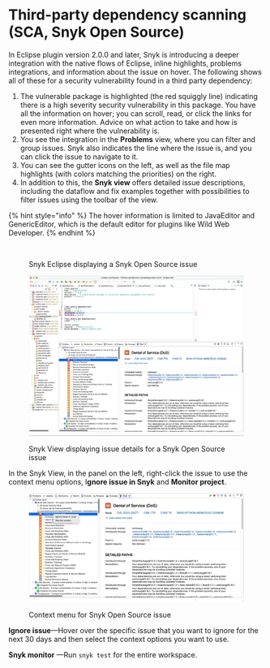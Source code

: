 # Third-party dependency scanning (SCA, Snyk Open Source)

In Eclipse plugin version 2.0.0 and later, Snyk is introducing a deeper integration with the native flows of Eclipse, inline highlights, problems integrations, and information about the issue on hover. The following shows all of these for a security vulnerability found in a third party dependency:

1. The vulnerable package is highlighted (the red squiggly line) indicating there is a high severity security vulnerability in this package. You have all the information on hover; you can scroll, read, or click the links for even more information. Advice on what action to take and how is presented right where the vulnerability is.
2. You see the integration in the **Problems** view, where you can filter and group issues. Snyk also indicates the line where the issue is, and you can click the issue to navigate to it.
3. You can see the gutter icons on the left, as well as the file map highlights (with colors matching the priorities) on the right.
4. In addition to this, the **Snyk view** offers detailed issue descriptions, including the dataflow and fix examples together with possibilities to filter issues using the toolbar of the view.

{% hint style="info" %}
The hover information is limited to JavaEditor and GenericEditor, which is the default editor for plugins like Wild Web Developer.
{% endhint %}

<figure><img src="../../../.gitbook/assets/image (267) (1) (1) (1).png" alt=""><figcaption><p>Snyk Eclipse displaying a Snyk Open Source issue</p></figcaption></figure>

<figure><img src="../../../.gitbook/assets/image (649).png" alt=""><figcaption><p>Snyk View displaying issue details for a Snyk Open Source issue</p></figcaption></figure>

In the Snyk View, in the panel on the left, right-click the issue to use the context menu options, I**gnore issue in Snyk** and **Monitor project**.

<figure><img src="../../../.gitbook/assets/image (648).png" alt=""><figcaption><p>Context menu for Snyk Open Source issue</p></figcaption></figure>

**Ignore issue**—Hover over the specific issue that you want to ignore for the next 30 days and then select the context options you want to use.

**Snyk monitor** —Run `snyk test` for the entire workspace.

